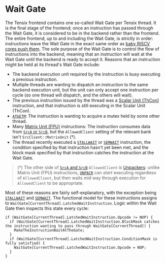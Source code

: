 # Wait Gate

The Tensix frontend contains one so-called Wait Gate per Tensix thread. It is the final stage of the frontend; once an instruction has passed through the Wait Gate, it is considered to be in the backend rather than the frontend. The entire frontend, up to and including the Wait Gate, is strictly in order: instructions leave the Wait Gate in the exact same order as [baby RISCV cores push them](../BabyRISCV/PushTensixInstruction.md). The sole purpose of the Wait Gate is to control the flow of instructions into the backend, meaning that an instruction will wait at the Wait Gate until the backend is ready to accept it. Reasons that an instruction might be held at its thread's Wait Gate include:
* The backend execution unit required by the instruction is busy executing a previous instruction.
* Multiple threads are wanting to dispatch an instruction to the same backend execution unit, but the unit can only accept one instruction per cycle (so one thread will dispatch, and the others will wait).
* The previous instruction issued by the thread was a [Scalar Unit (ThCon)](ScalarUnit.md) instruction, and that instruction is still executing in the Scalar Unit (ThCon).
* [`ATGETM`](ATGETM.md): The instruction is wanting to acquire a mutex held by some other thread.
* Many [Matrix Unit (FPU)](MatrixUnit.md) instructions: The instruction consumes data from [`SrcA` or `SrcB`](SrcASrcB.md), but the `AllowedClient` setting of the relevant bank isn't `SrcClient::MatrixUnit` (†).
* The thread recently executed a [`STALLWAIT`](STALLWAIT.md) or [`SEMWAIT`](SEMWAIT.md) instruction, the condition specified by that instruction hasn't yet been met, and the block mask specified by that instruction catches the instruction at the Wait Gate.

> (†) The other side of [`SrcA` and `SrcB`](SrcASrcB.md) `AllowedClient` is [Unpackers](Unpackers/README.md): unlike Matrix Unit (FPU) instructions, [`UNPACR`](UNPACR.md) can _start_ executing regardless of `AllowedClient`, but then waits mid way through execution for `AllowedClient` to be appropriate.

Most of these reasons are fairly self-explanatory, with the exception being [`STALLWAIT`](STALLWAIT.md) and [`SEMWAIT`](SEMWAIT.md). The functional model for these instructions assigns to `WaitGate[CurrentThread].LatchedWaitInstruction`. Logic within the Wait Gate then inspects this state every cycle:
```
if (WaitGate[CurrentThread].LatchedWaitInstruction.Opcode != NOP) {
  if (WaitGate[CurrentThread].LatchedWaitInstruction.BlockMask catches the instruction wanting to pass through WaitGate[CurrentThread]) {
    MakeTheInstructionWaitAtTheGate;
  }
  if (WaitGate[CurrentThread].LatchedWaitInstruction.ConditionMask is fully satisfied) {
    WaitGate[CurrentThread].LatchedWaitInstruction.Opcode = NOP;
  }
}
```

